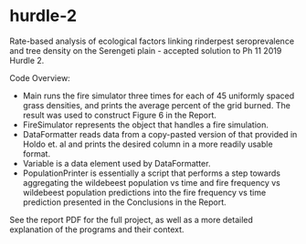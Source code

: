 # hurdle-2
Rate-based analysis of ecological factors linking rinderpest seroprevalence and tree density on the Serengeti plain - accepted solution to Ph 11 2019 Hurdle 2.

Code Overview:
  - Main runs the fire simulator three times for each of 45 uniformly spaced grass densities, and prints the
  average percent of the grid burned. The result was used to construct Figure 6 in the Report.
  - FireSimulator represents the object that handles a fire simulation.
  - DataFormatter reads data from a copy-pasted version of that provided in Holdo et. al and prints the
  desired column in a more readily usable format.
  - Variable is a data element used by DataFormatter.
  - PopulationPrinter is essentially a script that performs a step towards aggregating the wildebeest population 
  vs time and fire frequency vs wildebeest population predictions into the fire frequency vs time prediction
  presented in the Conclusions in the Report.

See the report PDF for the full project, as well as a more detailed explanation of the programs and their context.
